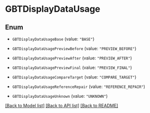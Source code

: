 # GBTDisplayDataUsage

## Enum


* `GBTDisplayDataUsageBase` (value: `"BASE"`)

* `GBTDisplayDataUsagePreviewBefore` (value: `"PREVIEW_BEFORE"`)

* `GBTDisplayDataUsagePreviewAfter` (value: `"PREVIEW_AFTER"`)

* `GBTDisplayDataUsagePreviewFinal` (value: `"PREVIEW_FINAL"`)

* `GBTDisplayDataUsageCompareTarget` (value: `"COMPARE_TARGET"`)

* `GBTDisplayDataUsageReferenceRepair` (value: `"REFERENCE_REPAIR"`)

* `GBTDisplayDataUsageUnknown` (value: `"UNKNOWN"`)


[[Back to Model list]](../README.md#documentation-for-models) [[Back to API list]](../README.md#documentation-for-api-endpoints) [[Back to README]](../README.md)


